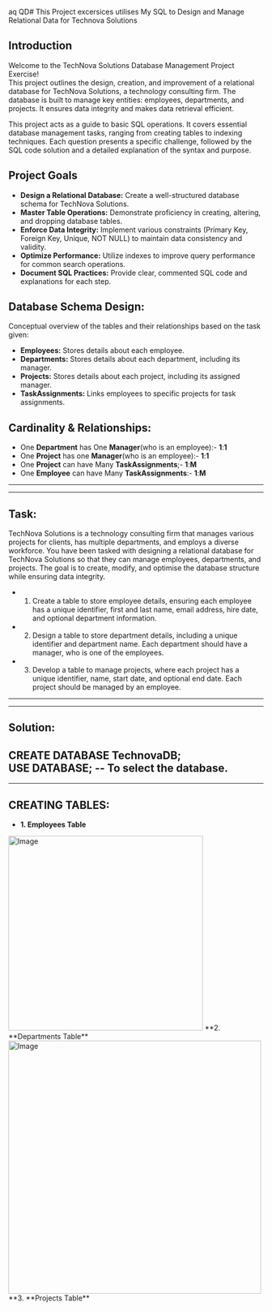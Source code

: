 aq  QD# This Project excersices utilises My SQL to Design and Manage Relational Data for Technova Solutions  
## Introduction  
Welcome to the TechNova Solutions Database Management Project Exercise!   
This project outlines the design, creation, and improvement of a relational database for TechNova Solutions, a technology consulting firm. The database is built to manage key entities: employees, departments, and projects. It ensures data integrity and makes data retrieval efficient.  

This project acts as a guide to basic SQL operations. It covers essential database management tasks, ranging from creating tables to indexing techniques. Each question presents a specific challenge, followed by the SQL code solution and a detailed explanation of the syntax and purpose.  

## Project Goals  
- **Design a Relational Database:** Create a well-structured database schema for TechNova Solutions.
- **Master Table Operations:** Demonstrate proficiency in creating, altering, and dropping database tables.
- **Enforce Data Integrity:** Implement various constraints (Primary Key, Foreign Key, Unique, NOT NULL) to maintain data consistency and validity.
- **Optimize Performance:** Utilize indexes to improve query performance for common search operations.
- **Document SQL Practices:** Provide clear, commented SQL code and explanations for each step.

## Database Schema Design:  
Conceptual overview of the tables and their relationships based on the task given:  
- **Employees:** Stores details about each employee.
- **Departments:** Stores details about each department, including its manager.
- **Projects:** Stores details about each project, including its assigned manager.
- **TaskAssignments:** Links employees to specific projects for task assignments.

## Cardinality & Relationships:  
- One **Department** has One **Manager**(who is an employee):-  **1**:**1**
- One **Project** has one **Manager**(who is an employee):-  **1**:**1**
- One **Project** can have Many **TaskAssignments**;-  **1**:**M**
- One **Employee** can have Many **TaskAssignments**:-  **1**:**M**



---------------------------------------------------------------------------------------------------------------------------------------------------------------------  
---------------------------------------------------------------------------------------------------------------------------------------------------------------------
## Task:
TechNova Solutions is a technology consulting firm that manages various projects for clients, has multiple departments, and employs a diverse workforce. You have been tasked with designing a relational database for TechNova Solutions so that they can manage employees, departments, and projects. The goal is to create, modify, and optimise the database structure while ensuring data integrity.   
- 1. Create a table to store employee details, ensuring each employee has a unique identifier, first and last name, email address, hire date, and optional department information.  
- 2. Design a table to store department details, including a unique identifier and department name. Each department should have a manager, who is one of the employees.  
- 3. Develop a table to manage projects, where each project has a unique identifier, name, start date, and optional end date. Each project should be managed by an employee.


--------------------------------------------------------------------------------------------------------------------------------------------------------------------  
--------------------------------------------------------------------------------------------------------------------------------------------------------------------  
## Solution:  
CREATE DATABASE TechnovaDB;  
USE DATABASE;  -- To select the database.  
-------------------------------------------------------------  
-------------------------------------------------------------
## CREATING TABLES:  
- **1. Employees Table**
<img width="384" alt="Image" src="https://github.com/user-attachments/assets/973db764-0fcd-498e-ae67-43fc10e891f0" />
**2. **Departments Table**
<img width="499" alt="Image" src="https://github.com/user-attachments/assets/7c7d6b63-e8a0-4d33-b82d-ebcf53154dec" />
**3. **Projects Table**


